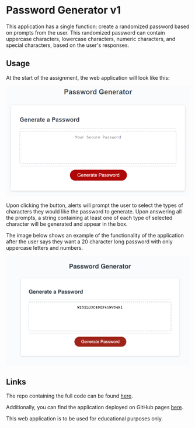 # Password Generator v1

This application has a single function: create a randomized password based on prompts from the user. This randomized password can contain uppercase characters, lowercase characters, numeric characters, and special characters, based on the user's responses. 

## Usage

At the start of the assignment, the web application will look like this: 

<img src="./assets/images/03-javascript-homework-demo.png">

Upon clicking the button, alerts will prompt the user to select the types of characters they would like the password to generate. Upon answering all the prompts, a string containing at least one of each type of selected character will be generated and appear in the box. 

The image below shows an example of the functionality of the application after the user says they want a 20 character long password with only uppercase letters and numbers.

<img src="./assets/images/20chardemo.png">

## Links

The repo containing the full code can be found [here](https://jhahnsheen.github.io/password-generator-v1/).

Additionally, you can find the application deployed on GitHub pages [here](https://github.com/jhahnsheen/password-generator-v1).

This web application is to be used for educational purposes only. 